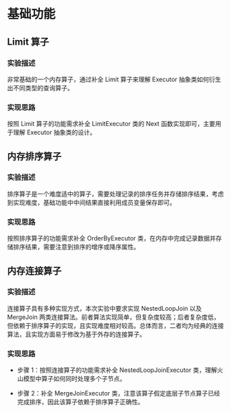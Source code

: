 # 基础功能

## Limit 算子

### 实验描述

非常基础的一个内存算子，通过补全 Limit 算子来理解 Executor 抽象类如何衍生出不同类型的查询算子。

### 实现思路

按照 Limit 算子的功能需求补全 LimitExecutor 类的 Next 函数实现即可，主要用于理解 Executor 抽象类的设计。

## 内存排序算子

### 实验描述

排序算子是一个难度适中的算子，需要处理记录的排序任务并存储排序结果，考虑到实现难度，基础功能中中间结果直接利用成员变量保存即可。

### 实现思路

按照排序算子的功能需求补全 OrderByExecutor 类，在内存中完成记录数据并存储排序结果，需要注意到排序的增序或降序属性。

## 内存连接算子

### 实验描述

连接算子具有多种实现方式，本次实验中要求实现 NestedLoopJoin 以及 MergeJoin 两类连接算法。前者算法实现简单，但复杂度较高；后者复杂度低，但依赖于排序算子的实现，且实现难度相对较高。总体而言，二者均为经典的连接算法，且实现方面易于修改为基于外存的连接算子。

### 实现思路

-   步骤 1：按照连接算子的功能需求补全 NestedLoopJoinExecutor 类，理解火山模型中算子如何同时处理多个子节点。

-   步骤 2：补全 MergeJoinExecutor 类，注意该算子假定底层子节点算子已经完成排序，因此该算子依赖于排序算子正确性。
